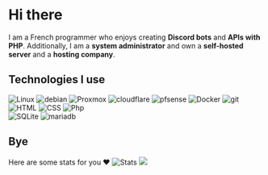 # Hi there

I am a French programmer who enjoys creating **Discord bots** and **APIs with PHP**. Additionally, I am a **system administrator** and own a **self-hosted server** and a **hosting company**.


## Technologies I use

<p>
  <img alt="Linux" src="https://img.shields.io/badge/-Linux-informational?style=for-the-badge&logo=linux&logoColor=white&color=FCC624" />
 <img alt="debian" src="https://img.shields.io/badge/debian-%23A81D33.svg?&style=for-the-badge&logo=debian&logoColor=white" />
  <img alt="Proxmox" src="https://img.shields.io/badge/-Proxmox-informational?style=for-the-badge&logo=proxmox&logoColor=white&color=E57000" />
 <img alt="cloudflare" src="https://img.shields.io/badge/cloudflare-%23F38020.svg?&style=for-the-badge&logo=cloudflare&logoColor=white" />
 <img alt="pfsense" src="https://img.shields.io/badge/pfsense-%23212121.svg?&style=for-the-badge&logo=pfsense&logoColor=white" />
  <img alt="Docker" src="https://img.shields.io/badge/-Docker-informational?style=for-the-badge&logo=docker&logoColor=white&color=2496ED" />
  <img alt="git" src="https://img.shields.io/badge/-Git-informational?style=for-the-badge&logo=git&logoColor=white&color=F05032" />
  <img alt="HTML" src="https://img.shields.io/badge/-HTML-informational?style=for-the-badge&logo=html5&logoColor=white&color=E34F26" />
  <img alt="CSS" src="https://img.shields.io/badge/-CSS-informational?style=for-the-badge&logo=css3&logoColor=white&color=1572B6" />
  <img alt="Php" src="https://img.shields.io/badge/php-%23777BB4.svg?&style=for-the-badge&logo=php&logoColor=white" />

  <br />
  <img alt="SQLite" src="https://img.shields.io/badge/-SQLite-informational?style=for-the-badge&logo=sqlite&logoColor=white&color=47A248" />
  <img alt="mariadb" src="https://img.shields.io/badge/mariadb-%23003545.svg?&style=for-the-badge&logo=mariadb&logoColor=white" />
</p>

## Bye
Here are some stats for you ❤️
![Stats](https://github-readme-stats.vercel.app/api?username=boomerangBS&count_private=true&show_icons=true&theme=highcontrast)
![](https://visitcount.itsvg.in/api?id=BoomerangBS&label=Profile%20Views&color=12&icon=5&pretty=false)
